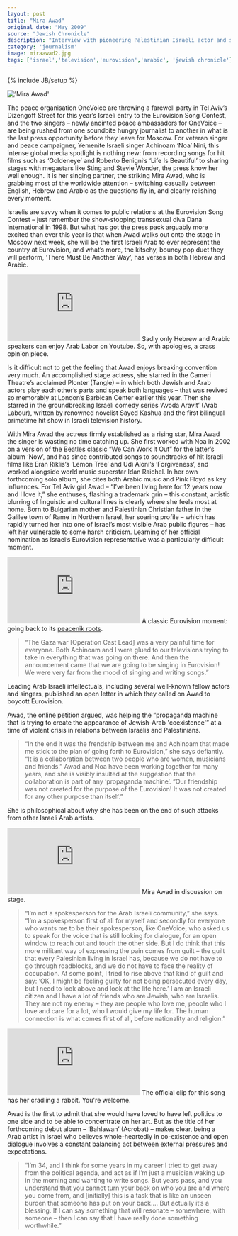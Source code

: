 ```yaml
---
layout: post
title: "Mira Awad"
original_date: "May 2009"
source: "Jewish Chronicle"
description: "Interview with pioneering Palestinian Israeli actor and singer"
category: 'journalism'
image: miraawad2.jpg
tags: ['israel','television','eurovision','arabic', 'jewish chronicle']
---
```

{% include JB/setup %}

<span class="marginnote">!['Mira Awad']({{ASSET_PATH}}tufte/images/miraawad.jpg)</span>

The peace organisation OneVoice are throwing a farewell party in Tel Aviv’s Dizengoff Street for this year’s Israeli entry to the Eurovision Song Contest, and the two singers – newly anointed peace ambassadors for OneVoice – are being rushed from one soundbite hungry journalist to another in what is the last press opportunity before they leave for Moscow. For veteran singer and peace campaigner, Yemenite Israeli singer Achinoam ‘Noa’ Nini, this intense global media spotlight is nothing new: from recording songs for hit films such as ‘Goldeneye’ and Roberto Benigni’s ‘Life Is Beautiful’ to sharing stages with megastars like Sting and Stevie Wonder, the press know her well enough. It is her singing partner, the striking Mira Awad, who is grabbing most of the worldwide attention – switching casually between English, Hebrew and Arabic as the questions fly in, and clearly relishing every moment.


<!-- <p>
	<span class="marginnote">
		<iframe width="auto" height="auto" src="https://www.youtube.com/embed/Fv83u7-mNWQ
" frameborder="0" allowfullscreen> </iframe>
	</span>
	<span class="marginnote">
		That great moment for you to savour again. And again. And again.
	</span>
</p>
 -->

Israelis are savvy when it comes to public relations at the Eurovision Song Contest – just remember the show-stopping transsexual diva Dana International in 1998. But what has got the press pack arguably more excited than ever this year is that when Awad walks out onto the stage in Moscow next week, she will be the first Israeli Arab to ever represent the country at Eurovision, and what’s more, the kitschy, bouncy pop duet they will perform, ‘There Must Be Another Way’, has verses in both Hebrew and Arabic.

<p>
	<span class="marginnote">
		<iframe width="auto" height="auto" src="https://www.youtube.com/embed/MtE-Qn_4iMU 
" frameborder="0" allowfullscreen> </iframe>
	</span>
	<span class="marginnote">
		Sadly only Hebrew and Arabic speakers can enjoy Arab Labor on Youtube. So, with apologies, a crass opinion piece.
	</span>
</p>

Is it difficult not to get the feeling that Awad enjoys breaking convention very much. An accomplished stage actress, she starred in the Cameri Theatre’s acclaimed Plonter (Tangle) – in which both Jewish and Arab actors play each other’s parts and speak both languages – that was revived so memorably at London’s Barbican Center earlier this year. Then she starred in the groundbreaking Israeli comedy series ‘Avoda Aravit’ (Arab Labour), written by renowned novelist Sayed Kashua and the first bilingual primetime hit show in Israeli television history.







With Mira Awad the actress firmly established as a rising star, Mira Awad the singer is wasting no time catching up. She first worked with Noa in 2002 on a version of the Beatles classic “We Can Work It Out” for the latter’s album ‘Now’, and has since contributed songs to soundtracks of hit Israeli films like Eran Riklis’s ‘Lemon Tree’ and Udi Aloni’s ‘Forgiveness’, and worked alongside world music superstar Idan Raichel. In her own forthcoming solo album, she cites both Arabic music and Pink Floyd as key influences. For Tel Aviv girl Awad – “I’ve been living here for 12 years now and I love it,” she enthuses, flashing a trademark grin – this constant, artistic blurring of linguistic and cultural lines is clearly where she feels most at home. Born to Bulgarian mother and Palestinian Christian father in the Galilee town of Rame in Northern Israel, her soaring profile – which has rapidly turned her into one of Israel’s most visible Arab public figures – has left her vulnerable to some harsh criticism. Learning of her official nomination as Israel’s Eurovision representative was a particularly difficult moment.

<p>
	<span class="marginnote">
		<iframe width="auto" height="auto" src="https://www.youtube.com/embed/v-kq7xcPcas" frameborder="0" allowfullscreen> </iframe>
	</span>
	<span class="marginnote">
		A classic Eurovision moment: going back to its <a href="https://en.wikipedia.org/wiki/Eurovision_Song_Contest#Origins" target="_blank">peacenik roots</a>.
	</span>
</p>


 > “The Gaza war [Operation Cast Lead] was a very painful time for everyone. Both Achinoam and I were glued to our televisions trying to take in everything that was going on there. And then the announcement came that we are going to be singing in Eurovision! We were very far from the mood of singing and writing songs.”





Leading Arab Israeli intellectuals, including several well-known fellow actors and singers, published an open letter in which they called on Awad to boycott Eurovision. 



Awad, the online petition argued, was helping the “propaganda machine that is trying to create the appearance of Jewish-Arab 'coexistence'” at a time of violent crisis in relations between Israelis and Palestinians. 

> “In the end it was the frendship between me and Achinoam that made me stick to the plan of going forth to Eurovision,” she says defiantly. “It is a collaboration between two people who are women, musicians and friends.” Awad and Noa have been working together for many years, and she is visibly insulted at the suggestion that the collaboration is part of any ‘propaganda machine’. “Our friendship was not created for the purpose of the Eurovision! It was not created for any other purpose than itself.” 

She is philosophical about why she has been on the end of such attacks from other Israeli Arab artists.

<p>
	<span class="marginnote">
		<iframe width="auto" height="auto" src="https://www.youtube.com/embed/5iqZzi9mj4M
" frameborder="0" allowfullscreen> </iframe>
	</span>
	<span class="marginnote">
		Mira Awad in discussion on stage.
	</span>
</p>

> “I’m not a spokesperson for the Arab Israeli community,” she says. “I’m a spokesperson first of all for myself and secondly for everyone who wants me to be their spokesperson, like OneVoice, who asked us to speak for the voice that is still looking for dialogue, for an open window  to reach out and touch the other side. But I do think that this more militant way of expressing the pain comes from guilt – the guilt that every Palesinian living in Israel has, because we do not have to go through roadblocks, and we do not have to face the reality of occupation. At some point, I tried to rise above that kind of guilt and say: ‘OK, I might be feeling guilty for not being persecuted every day, but I need to look above and look at the life here.’ I am an Israeli citizen and I have a lot of friends who are Jewish, who are Israelis. They are not my enemy – they are people who love me, people who I love and care for a lot, who I would give my life for. The human connection is what comes first of all, before nationality and religion.”
 

<p>
	<span class="marginnote">
		<iframe width="auto" height="auto" src="https://www.youtube.com/embed/wuLtQDs1Gb0 
" frameborder="0" allowfullscreen> </iframe>
	</span>
	<span class="marginnote">
		The official clip for this song has her cradling a rabbit. You're welcome.
	</span>
</p>


Awad is the first to admit that she would have loved to have left politics to one side and to be able to concentrate on her art. But as the title of her forthcoming debut album – ‘Bahlawan’ (Acrobat) –  makes clear, being a Arab artist in Israel who believes whole-heartedly in co-existence and open dialogue involves a constant balancing act between external pressures and expectations. 

> “I’m 34, and I think for some years in my career I tried to get away from the political agenda, and act as if I’m just a musician waking up in the morning and wanting to write songs. But years pass, and you understand that you cannot turn your back on who you are and where you come from, and [initially] this is a task that is like an unseen burden that someone has put on your back…. But actually it’s a blessing. If I can say something that will resonate – somewhere,  with someone –  then I can say that I have really done something worthwhile.” 
